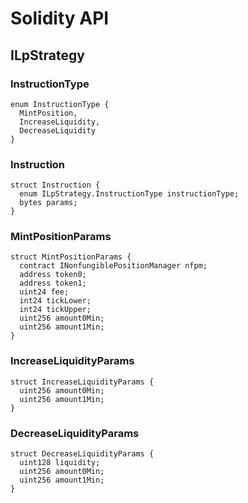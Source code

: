 # Solidity API

## ILpStrategy

### InstructionType

```solidity
enum InstructionType {
  MintPosition,
  IncreaseLiquidity,
  DecreaseLiquidity
}
```

### Instruction

```solidity
struct Instruction {
  enum ILpStrategy.InstructionType instructionType;
  bytes params;
}
```

### MintPositionParams

```solidity
struct MintPositionParams {
  contract INonfungiblePositionManager nfpm;
  address token0;
  address token1;
  uint24 fee;
  int24 tickLower;
  int24 tickUpper;
  uint256 amount0Min;
  uint256 amount1Min;
}
```

### IncreaseLiquidityParams

```solidity
struct IncreaseLiquidityParams {
  uint256 amount0Min;
  uint256 amount1Min;
}
```

### DecreaseLiquidityParams

```solidity
struct DecreaseLiquidityParams {
  uint128 liquidity;
  uint256 amount0Min;
  uint256 amount1Min;
}
```

